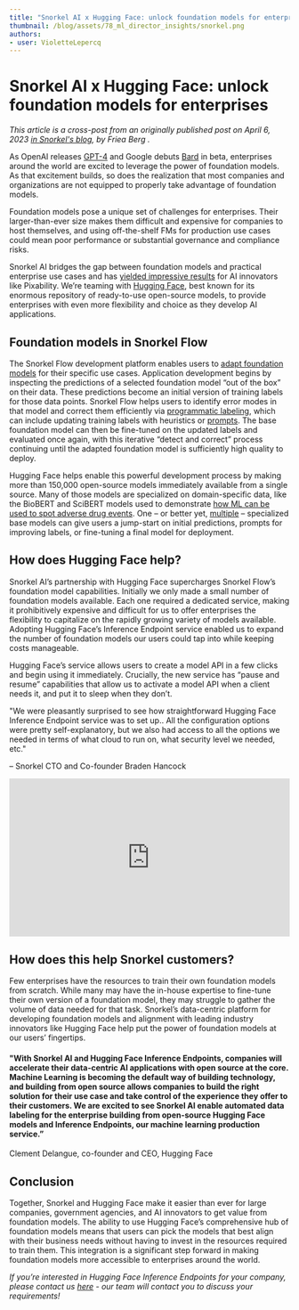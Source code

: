 ```yaml
---
title: "Snorkel AI x Hugging Face: unlock foundation models for enterprises"
thumbnail: /blog/assets/78_ml_director_insights/snorkel.png
authors:
- user: VioletteLepercq
---
```


<h1>Snorkel AI x Hugging Face: unlock foundation models for enterprises</h1>


<!-- {blog_metadata} -->
<!-- {authors} -->

_This article is a cross-post from an originally published post on April 6, 2023 [in Snorkel's blog](https://snorkel.ai/snorkel-hugging-face-unlock-foundation-models-for-enterprise/), by Friea Berg ._


As OpenAI releases [GPT-4](https://openai.com/research/gpt-4) and Google debuts [Bard](https://gizmodo.com/google-bard-chatgpt-ai-rival-released-1850248162) in beta, enterprises around the world are excited to leverage the power of foundation models. As that excitement builds, so does the realization that most companies and organizations are not equipped to properly take advantage of foundation models.

Foundation models pose a unique set of challenges for enterprises. Their larger-than-ever size makes them difficult and expensive for companies to host themselves, and using off-the-shelf FMs for production use cases could mean poor performance or substantial governance and compliance risks.

Snorkel AI bridges the gap between foundation models and practical enterprise use cases and has [yielded impressive results](https://snorkel.ai/how-pixability-uses-foundation-models-to-accelerate-nlp-application-development-by-months/) for AI innovators like Pixability. We’re teaming with [Hugging Face](https://huggingface.co/), best known for its enormous repository of ready-to-use open-source models, to provide enterprises with even more flexibility and choice as they develop AI applications.

## Foundation models in Snorkel Flow

The Snorkel Flow development platform enables users to [adapt foundation models](https://snorkel.ai/snorkel-flow/foundation-model-development/) for their specific use cases. Application development begins by inspecting the predictions of a selected foundation model “out of the box” on their data. These predictions become an initial version of training labels for those data points. Snorkel Flow helps users to identify error modes in that model and correct them efficiently via [programmatic labeling](https://snorkel.ai/programmatic-labeling/), which can include updating training labels with heuristics or [prompts](https://snorkel.ai/combining-foundation-models-with-weak-supervision/). The base foundation model can then be fine-tuned on the updated labels and evaluated once again, with this iterative “detect and correct” process continuing until the adapted foundation model is sufficiently high quality to deploy.

Hugging Face helps enable this powerful development process by making more than 150,000 open-source models immediately available from a single source. Many of those models are specialized on domain-specific data, like the BioBERT and SciBERT models used to demonstrate [how ML can be used to spot adverse drug events](https://snorkel.ai/adverse-drug-events-how-to-spot-them-with-machine-learning/). One – or better yet, [multiple](https://snorkel.ai/combining-foundation-models-with-weak-supervision/) – specialized base models can give users a jump-start on initial predictions, prompts for improving labels, or fine-tuning a final model for deployment.

## How does Hugging Face help?

Snorkel AI’s partnership with Hugging Face supercharges Snorkel Flow’s foundation model capabilities. Initially we only made a small number of foundation models available. Each one required a dedicated service, making it prohibitively expensive and difficult for us to offer enterprises the flexibility to capitalize on the rapidly growing variety of models available. Adopting Hugging Face’s Inference Endpoint service enabled us to expand the number of foundation models our users could tap into while keeping costs manageable.

Hugging Face’s service allows users to create a model API in a few clicks and begin using it immediately. Crucially, the new service has “pause and resume” capabilities that allow us to activate a model API when a client needs it, and put it to sleep when they don’t.

"We were pleasantly surprised to see how straightforward Hugging Face Inference Endpoint service was to set up.. All the configuration options were pretty self-explanatory, but we also had access to all the options we needed in terms of what cloud to run on, what security level we needed, etc."

– Snorkel CTO  and Co-founder Braden Hancock

<iframe width="100%" style="aspect-ratio: 16 / 9;"src="https://youtu.be/woblG7iZPSw" title="YouTube video player" frameborder="0" allow="accelerometer; autoplay; clipboard-write; encrypted-media; gyroscope; picture-in-picture" allowfullscreen></iframe>

## How does this help Snorkel customers?

Few enterprises have the resources to train their own foundation models from scratch. While many may have the in-house expertise to fine-tune their own version of a foundation model, they may struggle to gather the volume of data needed for that task. Snorkel’s data-centric platform for developing foundation models and alignment with leading industry innovators like Hugging Face help put the power of foundation models at our users’ fingertips.

#### "With Snorkel AI and Hugging Face Inference Endpoints, companies will accelerate their data-centric AI applications with open source at the core. Machine Learning is becoming the default way of building technology, and building from open source allows companies to build the right solution for their use case and take control of the experience they offer to their customers. We are excited to see Snorkel AI enable automated data labeling for the enterprise building from open-source Hugging Face models and Inference Endpoints, our machine learning production service.”

Clement Delangue, co-founder and CEO, Hugging Face

## Conclusion

Together, Snorkel and Hugging Face make it easier than ever for large companies, government agencies, and AI innovators to get value from foundation models. The ability to use Hugging Face’s comprehensive hub of foundation models means that users can pick the models that best align with their business needs without having to invest in the resources required to train them. This integration is a significant step forward in making foundation models more accessible to enterprises around the world.

_If you’re interested in Hugging Face Inference Endpoints for your company, please contact us [here](https://huggingface.co/inference-endpoints/enterprise) - our team will contact you to discuss your requirements!_
